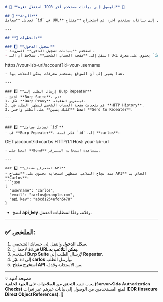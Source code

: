 ```markdown
# 🔹 **استغلال ثغرة IDOR للوصول إلى بيانات مستخدم آخر** 🔹

## 📌 **الهدف:**  
تعديل **معامل `id` في URL** للوصول إلى بيانات مستخدم آخر، ثم استخراج **مفتاح API** الخاص بـ **Carlos**.

---

## **📍 الخطوات:**

### 1️⃣ **تسجيل الدخول**
- استخدم **بيانات تسجيل الدخول** المزوّدة.
- انتقل إلى **صفحة الحساب الشخصي**، ستلاحظ أن الـ URL يحتوي على معرف `id` لاسم المستخدم الحالي:
  ```
  https://your-lab-url/account?id=your-username
  ```
- هذا يشير إلى أن الموقع يستخدم معرفات يمكن التلاعب بها.

---

### 2️⃣ **إرسال الطلب إلى Burp Repeater**
- افتح **Burp Suite**، ثم:
  1. فعّل **Burp Proxy** ليعترض الطلبات.
  2. قم بتحديث صفحة الحساب الشخصي ليظهر الطلب في **HTTP History**.
  3. اضغط **كليك يمين** على الطلب واختر **Send to Repeater**.

---

### 3️⃣ **تعديل معامل `id`**
- في **Burp Repeater**، غيّر قيمة `id` إلى **carlos**:
  ```
  GET /account?id=carlos HTTP/1.1
  Host: your-lab-url
  ```
- اضغط على **Send** لمشاهدة استجابة السيرفر.

---

### 4️⃣ **استخراج مفتاح API**
- عند نجاح التلاعب، ستظهر استجابة تحتوي على **مفتاح API** الخاص بـ **Carlos**:
  ```json
  {
    "username": "carlos",
    "email": "carlos@example.com",
    "api_key": "abcd1234efgh5678"
  }
  ```
- انسخ **api_key** وقدّمه وفقًا لمتطلبات المعمل.

---

## ✅ **الملخص:**
1. **سجّل الدخول** وانتقل إلى حسابك الشخصي.
2. لاحظ أن **`id` في URL يمكن التلاعب به**.
3. استخدم **Burp Suite** لإرسال الطلب إلى **Repeater**.
4. غيّر `id` إلى **carlos** وأرسل الطلب.
5. **استخرج مفتاح API** من الاستجابة وقدمّه.

---

💡 **نصيحة أمنية:**  
يجب تنفيذ **التحقق من الصلاحيات على الجهة الخلفية (Server-Side Authorization Checks)** لمنع المستخدمين من الوصول إلى بيانات غيرهم عبر ثغرات **IDOR (Insecure Direct Object References)**. 🚨
```
